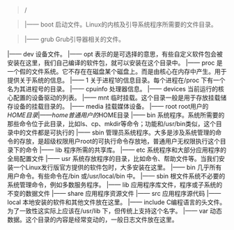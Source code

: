 

> /

> |—— boot 启动文件。Linux的内核及引导系统程序所需要的文件目录。

>   |—— grub Grub引导器相关的文件。

|—— dev 设备文件。
|—— opt 表示的是可选择的意思，有些自定义软件包会被安装在这里，我们自己编译的软件包，就可以安装在这个目录中。
|—— proc 是一个假的文件系统。它不存在在磁盘某个磁盘上。而是由核心在内存中产生。用于提供关于系统的信息。
  |—— 1 关于进程1的信息目录。每个进程在/proc 下有一个名为其进程号的目录。
  |—— cpuinfo 处理器信息。
  |—— devices 当前运行的核心配置的设备驱动的列表。
|—— mnt  临时挂载。这个目录一般是用于存放挂载储存设备的挂载目录的。
|—— media 挂载媒体设备。
|—— root root用户的$HOME目录
|—— home 普通用户的$HOME目录
|—— bin 系统程序。系统所需要的那些命令位于此目录，比如ls、cp、mkdir等命令；功能和/usr/bin类似，这个目录中的文件都是可执行的
|—— sbin 管理员系统程序。大多是涉及系统管理的命令的存放，是超级权限用户root的可执行命令存放地，普通用户无权限执行这个目录下的命令
|—— lib 程序所需的共享库。
|—— etc 系统程序和大部分应用程序的全局配置文件
|—— usr 系统存放程序的目录，比如命令、帮助文件等。当我们安装一个Linux发行版官方提供的软件包时，大多安装在这里。
  |—— bin 几乎所有用户命令。有些命令在/bin 或/usr/local/bin 中。
  |—— sbin 根文件系统不必要的系统管理命令，例如多数服务程序。
  |—— lib 应用程序库文件，程序或子系统的不变的数据文件
  |—— share 应用程序资源文件
  |—— src 应用程序源代码
  |—— local 本地安装的软件和其他文件放在这里。
  |—— include  C编程语言的头文件。为了一致性这实际上应该在/usr/lib 下，但传统上支持这个名字。
|—— var 动态数据。这个目录的内容是经常变动的，一般日志文件放在这里。

```

  

